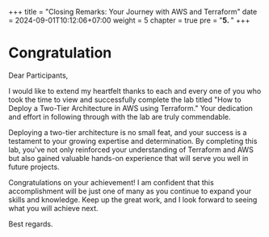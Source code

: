 +++
title = "Closing Remarks: Your Journey with AWS and Terraform"
date = 2024-09-01T10:12:06+07:00
weight = 5
chapter = true
pre = "<b>5. </b>"
+++

# **Congratulation**
Dear Participants,

I would like to extend my heartfelt thanks to each and every one of you who took the time to view and successfully complete the lab titled "How to Deploy a Two-Tier Architecture in AWS using Terraform." Your dedication and effort in following through with the lab are truly commendable.

Deploying a two-tier architecture is no small feat, and your success is a testament to your growing expertise and determination. By completing this lab, you've not only reinforced your understanding of Terraform and AWS but also gained valuable hands-on experience that will serve you well in future projects.

Congratulations on your achievement! I am confident that this accomplishment will be just one of many as you continue to expand your skills and knowledge. Keep up the great work, and I look forward to seeing what you will achieve next.

Best regards. 